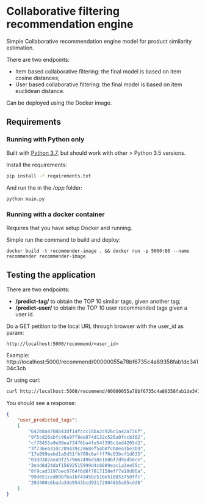 # Collaborative filtering recommendation engine
Simple Collaborative recommendation engine model for product similarity estimation. 

There are two endpoints: 
- Item based collaborative filtering: the final model is based on item cosine distances;
- User based collaborative filtering: the final model is based on item euclidean distance.

Can be deployed using the Docker image.


## Requirements

### Running with Python only
Built with [Python 3.7](https://www.python.org/downloads/release/python-370/), but should work with other > Python 3.5 versions.

Install the requirements:

```bash
pip install -r requirements.txt
```

And run the in the _/app_ folder:
```bash
python main.py
```
### Running with a docker container
Requires that you have setup Docker and running. 

Simple run the command to build and deploy:

```docker
docker build -t recommender-image . && docker run -p 5000:80 --name recommender recommender-image 
```

## Testing the application
There are two endpoints:
- **/predict-tag/** to obtain the TOP 10 similar tags, given another tag;
- **/predict-user/** to obtain the TOP 10 user recommended tags given a user id.

Do a GET petition to the local URL through browser with the user_id as param:
```
http://localhost:5000/recommend/<user_id>
```
Example:
http://localhost:5000/recommend/00000055a78bf6735c4a89358fab1de34104c3cb

Or using curl:
```bash
curl http://localhost:5000/recommend/00000055a78bf6735c4a89358fab1de34104c3cb
```
You should see a response:
```json
{
    "user_predicted_tags":
    [
        "642b8a4788b43df14fccc16ba2c926c1a42a736f",
        "9f5cd26abfc96a97f8ee874d132c526a0fccb382",
        "cf78455a9e99ea73476ba4fe54f395c1ed4205d2",
        "3f736ea31dc289439c2868ef54b0fcb8ea3be3b9",
        "17e899eebd1a5d51fb708c6afff76c03bcf1d635",
        "03dd382ae49f2579667496e58e1686f7d9ad58ce",
        "3e4d8d24daf15692515999d4c8809eac1a3ee55c",
        "8f9cad3197bec0704f6d8f7817158eff7a10d86a",
        "99d651ced09bfba1bf4345bc510e510853750ffc",
        "29d400c6bada3de9543bcd931729848b5a95cdd6"
    ]
}
```
